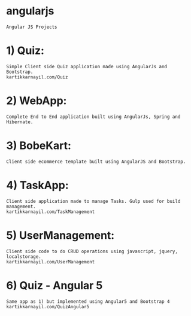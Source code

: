 # angularjs
    Angular JS Projects

# 1) Quiz:
    Simple Client side Quiz application made using AngularJs and Bootstrap.
    kartikkarnayil.com/Quiz
   
# 2) WebApp: 
    Complete End to End application built using AngularJs, Spring and Hibernate.

# 3) BobeKart: 
    Client side ecommerce template built using AngularJS and Bootstrap.
   
# 4) TaskApp: 
    Client side application made to manage Tasks. Gulp used for build management.
    kartikkarnayil.com/TaskManagement
   
# 5) UserManagement:
    Client side code to do CRUD operations using javascript, jquery, localstorage.
    kartikkarnayil.com/UserManagement
    
# 6) Quiz - Angular 5
    Same app as 1) but implemented using Angular5 and Bootstrap 4
    kartikkarnayil.com/QuizAngular5

